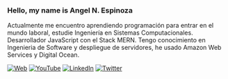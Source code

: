 ### Hello, my name is Angel N. Espinoza

<!--
**AngelNaEs/AngelNaES** is a ✨ _special_ ✨ repository because its `README.md` (this file) appears on your GitHub profile.
-->

Actualmente me encuentro aprendiendo programación para entrar en el mundo laboral, estudie Ingeniería en Sistemas Computacionales. Desarrollador JavaScript con el Stack MERN. Tengo conocimiento en Ingenieria de Software y despliegue de servidores, he usado Amazon Web Services y Digital Ocean. 

[![Web](https://img.shields.io/badge/Mi_Sitio_Web-codenaes.com-14a1f0?style=for-the-badge&logo=react&logoColor=white&labelColor=101010)](https://codenaes.com)
[![YouTube](https://img.shields.io/badge/YouTube-CodeNaEs-FF0000?style=for-the-badge&logo=youtube&logoColor=white&labelColor=101010)](https://youtube.com)
[![LinkedIn](https://img.shields.io/badge/LinkedIn-AngelEspinoza-0077B5?style=for-the-badge&logo=linkedin&logoColor=white&labelColor=101010)](https://linkedin.com)
[![Twitter](https://img.shields.io/badge/Twitter-@codenaes-1DA1F2?style=for-the-badge&logo=twitter&logoColor=white&labelColor=101010)](https://twitter.com/home)
